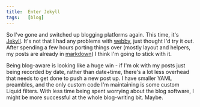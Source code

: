 ```yaml
---
title:  Enter Jekyll
tags:   [blog]
---
```


So I've gone and switched up blogging platforms again. This time, it's [Jekyll][]. It's not that I had any problems with [webby][], just thought I'd try it out. After spending a few hours porting things over (mostly layout and helpers, my posts are already in [markdown][]) I think I'm going to stick with it.

[Jekyll]: http://github.com/mojombo/jekyll
[webby]: http://github.com/TwP/webby/
[markdown]: http://daringfireball.net/projects/markdown/

Being blog-aware is looking like a huge win - if I'm ok with my posts just being recorded by date, rather than date+time, there's a lot less overhead that needs to get done to push a new post up. I have smaller YAML preambles, and the only custom code I'm maintaining is some custom Liquid filters. With less time being spent worrying about the blog software, I might be more successful at the whole blog-writing bit. Maybe.
